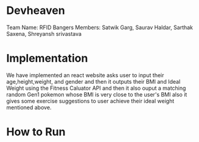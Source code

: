 # Devheaven
Team Name: RFID Bangers
Members: Satwik Garg, Saurav Haldar, Sarthak Saxena, Shreyansh srivastava
# Implementation
We have implemented an react website asks user to input their age,height,weight, and gender and then it outputs their BMI and Ideal Weight using the Fitness Caluator API and then it also ouput a matching random Gen1 pokemon whose BMI is very close to the user's BMI also it gives some exercise suggestions to user achieve their ideal weight mentioned above.
# How to Run

